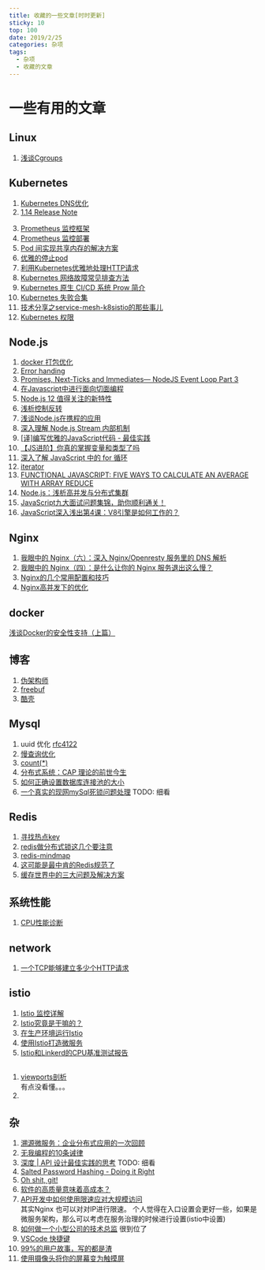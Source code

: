 ```yaml
---
title: 收藏的一些文章[时时更新]
sticky: 10
top: 100
date: 2019/2/25
categories: 杂项
tags: 
  - 杂项
  - 收藏的文章
---
```

# 一些有用的文章
## Linux
1. [浅谈Cgroups](https://mp.weixin.qq.com/s/xQWig9WCGdg9JG74GdZ4xQ)
## Kubernetes
1. [Kubernetes DNS优化](https://mp.weixin.qq.com/s/IGrUZLMvK8UppZTqt9bbSA)
2. [1.14 Release Note](https://mp.weixin.qq.com/s/N6dC1S1Ezhh_-cFIbFScgQ)
<!--more--> 
3. [Prometheus 监控框架](https://mp.weixin.qq.com/s?__biz=MzIwNDIzODExOA==&mid=2650166781&idx=1&sn=dd6f5ce36e916c4938f78694df5f4a6b)
4. [Prometheus 监控部署](https://mp.weixin.qq.com/s/rG1_DqjBjisuhQJNi9U7iA)
5. [Pod 间实现共享内存的解决方案](https://mp.weixin.qq.com/s/W0FpH61r_HM7t8Xw1_Ex6A)
6. [优雅的停止pod](https://mp.weixin.qq.com/s/NwJbBLhomaHBhCkIDR1KWA)
7. [利用Kubernetes优雅地处理HTTP请求](https://mp.weixin.qq.com/s/VtJUDWFqjG0q2oCJYfpkzA)
8. [Kubernetes 网络故障常见排查方法](https://www.qikqiak.com/post/troubleshooting-k8s-network/)
9. [Kubernetes 原生 CI/CD 系统 Prow 简介](https://mp.weixin.qq.com/s/qeYRAcDm2ZNmYgcPndAZjQ)
10. [Kubernetes 失败合集](https://k8s.af)
11. [技术分享之service-mesh-k8sistio的那些事儿](http://xiaorui.cc/2019/08/24/技术分享之service-mesh-k8sistio的那些事儿)
12. [Kubernetes 权限](https://mp.weixin.qq.com/s/QKVjbGQhfsB1MvVkYgW4ww)

## Node.js
1. [docker 打包优化](https://mp.weixin.qq.com/s/G4pX6OwI8muzRtXBxNak8Q)
2. [Error handing](https://levelup.gitconnected.com/the-definite-guide-to-handling-errors-gracefully-in-javascript-58424d9c60e6)
3. [Promises, Next-Ticks and Immediates— NodeJS Event Loop Part 3](https://jsblog.insiderattack.net/promises-next-ticks-and-immediates-nodejs-event-loop-part-3-9226cbe7a6aa)
4. [在Javascript中进行面向切面编程](https://zhuanlan.zhihu.com/p/63917897)
5. [Node.js 12 值得关注的新特性](https://blog.fundebug.com/2019/05/05/nodejs-12-features)
6. [浅析控制反转](https://mp.weixin.qq.com/s/gb5Y1W4wXMw2gW6rxEn7Sg)
7. [浅谈Node.js在携程的应用](https://mp.weixin.qq.com/s/uDwX0iq9RWs1sK1ct0tiCg)
8. [深入理解 Node.js Stream 内部机制](http://taobaofed.org/blog/2017/08/31/nodejs-stream/)
9. [[译]编写优雅的JavaScript代码 - 最佳实践](https://zhuanlan.zhihu.com/p/67437554)
10. [【JS进阶】你真的掌握变量和类型了吗](https://mp.weixin.qq.com/s/Z0jnNJlfOrXHdNDb8CM-ng)
11. [深入了解 JavaScript 中的 for 循环](https://juejin.im/entry/5a1654e951882554b8373622)
12. [iterator](https://wiki.jikexueyuan.com/project/es6/iterator.html)
13. [FUNCTIONAL JAVASCRIPT: FIVE WAYS TO CALCULATE AN AVERAGE WITH ARRAY REDUCE](https://jrsinclair.com/articles/2019/five-ways-to-average-with-js-reduce/)
14. [Node.js：浅析高并发与分布式集群](https://zhuanlan.zhihu.com/p/41118827)
15. [JavaScript九大面试问题集锦，助你顺利通关！](https://mp.weixin.qq.com/s/pU_mpo5p4FGL4CQzFL91hw)
16. [JavaScript深入浅出第4课：V8引擎是如何工作的？](https://blog.fundebug.com/2019/07/16/how-does-v8-work/)

## Nginx
1. [我眼中的 Nginx（六）：深入 Nginx/Openresty 服务里的 DNS 解析](https://zhuanlan.zhihu.com/p/64184169)
2. [我眼中的 Nginx（四）：是什么让你的 Nginx 服务退出这么慢？](https://www.upyun.com/tech/article/385/%E6%88%91%E7%9C%BC%E4%B8%AD%E7%9A%84%20Nginx%EF%BC%88%E5%9B%9B%EF%BC%89%EF%BC%9A%E6%98%AF%E4%BB%80%E4%B9%88%E8%AE%A9%E4%BD%A0%E7%9A%84%20Nginx%20%E6%9C%8D%E5%8A%A1%E9%80%80%E5%87%BA%E8%BF%99%E4%B9%88%E6%85%A2%EF%BC%9F.html)
3. [Nginx的几个常用配置和技巧](https://mp.weixin.qq.com/s/JyUnN_OtQ2NtXcH0mtCJUg)
4. [Nginx高并发下的优化](https://segmentfault.com/a/1190000011405320)
## docker
[浅谈Docker的安全性支持（上篇）](https://mp.weixin.qq.com/s/D0bBZKWExE8V1uhDKmlSuA)
## 博客
1. [伪架构师](https://blog.fleeto.us/)
2. [freebuf](https://www.freebuf.com/)
3. [酷壳](https://coolshell.cn)
## Mysql
1. uuid 优化 [rfc4122](https://tools.ietf.org/html/rfc4122.html)
2. [慢查询优化](https://zhangcolin.github.io/2019/03/30/slow-optimization)
3. [count(*)](https://mp.weixin.qq.com/s?__biz=MzUyNDkzNzczNQ==&mid=2247486233&idx=1&sn=2b248891f259c05cf81d1172b288079c)
4. [分布式系统：CAP 理论的前世今生](https://blog.xiaohansong.com/cap-theorem.html)  
5. [如何正确设置数据库连接池的大小](https://www.exception.site/essay/how-to-set-the-size-of-database-connection-pool)  
6. [一个真实的现网mySql死锁问题处理](https://mp.weixin.qq.com/s/rLdHuwEb7gKjgpbsh1ioSA) TODO: 细看
## Redis
1. [寻找热点key](https://mp.weixin.qq.com/s/XO_SxQEppUKsrAMQTxXFwA)  
2. [redis做分布式锁这几个要注意](https://my.oschina.net/u/4052893/blog/3045560)  
3. [redis-mindmap](https://github.com/Weiwf/redis-mindmap/blob/master/README.md)
4. [这可能是最中肯的Redis规范了](https://mp.weixin.qq.com/s/5EH4-isDFxkGAXTWEhrZ-w)
5. [缓存世界中的三大问题及解决方案](https://mp.weixin.qq.com/s/uJJKcJsdokDR33pzgGsafw)
## 系统性能
1. [CPU性能诊断](https://bryantchang.github.io/2019/03/17/cpu-profile-two)  
## network
1. [一个TCP能够建立多少个HTTP请求](https://zhuanlan.zhihu.com/p/61423830)  
## istio
1. [Istio 监控详解](http://www.servicemesher.com/blog/istio-monitoring-explained/)  
2. [Istio究竟是干嘛的？](https://mp.weixin.qq.com/s/h0NGJ4v6iRicrp6f_5WkwQ)  
3. [在生产环境运行Istio](https://mp.weixin.qq.com/s/plvD11ogiVyX2RWw8mh6Tw)  
4. [使用Istio打造微服务](https://mp.weixin.qq.com/s/W-F1ETV1H9yBm9sOiCEUSQ)  
5. [Istio和Linkerd的CPU基准测试报告](https://mp.weixin.qq.com/s/bry4g11lacH1eyuh5uVcHw)  

## 
1. [viewports剖析](https://www.w3cplus.com/css/viewports.html)  
  有点没看懂。。。
2. 

## 杂
1. [溯源微服务：企业分布式应用的一次回顾](https://insights.thoughtworks.cn/a-retrospective-for-enterprise-distributing-application/)  
2. [无我编程的10条诫律](https://mp.weixin.qq.com/s/1ccYgHixRX1-7vOCGun2DA)  
3. [深度 | API 设计最佳实践的思考](https://mp.weixin.qq.com/s/qWrSyzJ54YEw8sLCxAEKlA) TODO: 细看  
4. [Salted Password Hashing - Doing it Right](https://crackstation.net/hashing-security.htm)  
5. [Oh shit, git!](http://ohshitgit.com/)  
6. [软件的高质量意味着高成本？](https://insights.thoughtworks.cn/is-quality-worth-cost/)  
7. [API开发中如何使用限速应对大规模访问](https://zhuanlan.zhihu.com/p/49412303)   
   其实Nginx 也可以对对IP进行限速。 个人觉得在入口设置会更好一些，如果是微服务架构，那么可以考虑在服务治理的时候进行设置(istio中设置)
8. [如何做一个小型公司的技术总监](https://mp.weixin.qq.com/s/QXYi1KLhKcz1hPcJbIMEaA) 很到位了
9. [VSCode 快捷键](https://segmentfault.com/a/1190000019821154)
10. [99%的用户故事，写的都是渣](https://mp.weixin.qq.com/s?__biz=MzIyMDQ0MjkyNQ==&mid=2247484320&idx=1&sn=400745bd97e3bcda9b2726876b28cf90&chksm=97cabbe2a0bd32f499bae3da8f1791a8dfa7d76f748b81773cf14a6e280fe2455b5b6f777ac2)
11. [使用摄像头将你的屏幕变为触摸屏](https://mp.weixin.qq.com/s/NUlFabqDMlxfKKUl8E4wdA)